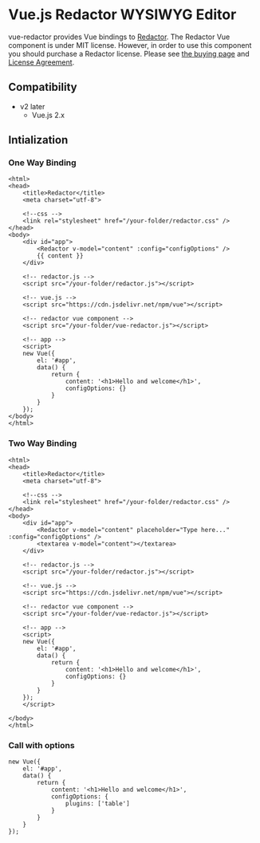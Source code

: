 # Vue.js Redactor WYSIWYG Editor

vue-redactor provides Vue bindings to [Redactor](https://imperavi.com/redactor/). The Redactor Vue component is under MIT license. 
However, in order to use this component you should purchase a Redactor license. 
Please see [the buying page](https://imperavi.com/redactor/buy/) and [License Agreement](https://imperavi.com/redactor/license/).

## Compatibility

- v2 later
  - Vue.js 2.x

## Intialization

### One Way Binding
```<!DOCTYPE html>
<html>
<head>
    <title>Redactor</title>
    <meta charset="utf-8">

    <!--css -->
    <link rel="stylesheet" href="/your-folder/redactor.css" />
</head>
<body>
    <div id="app">
        <Redactor v-model="content" :config="configOptions" />
        {{ content }}
    </div>

    <!-- redactor.js -->
    <script src="/your-folder/redactor.js"></script>

    <!-- vue.js -->
    <script src="https://cdn.jsdelivr.net/npm/vue"></script>

    <!-- redactor vue component -->
    <script src="/your-folder/vue-redactor.js"></script>

    <!-- app -->
    <script>
    new Vue({
        el: '#app',
        data() {
            return {
                content: '<h1>Hello and welcome</h1>',
                configOptions: {}
            }
        }
    });
</body>
</html>
```

### Two Way Binding

```<!DOCTYPE html>
<html>
<head>
    <title>Redactor</title>
    <meta charset="utf-8">

    <!--css -->
    <link rel="stylesheet" href="/your-folder/redactor.css" />
</head>
<body>
    <div id="app">
        <Redactor v-model="content" placeholder="Type here..." :config="configOptions" />
        <textarea v-model="content"></textarea>
    </div>

    <!-- redactor.js -->
    <script src="/your-folder/redactor.js"></script>

    <!-- vue.js -->
    <script src="https://cdn.jsdelivr.net/npm/vue"></script>

    <!-- redactor vue component -->
    <script src="/your-folder/vue-redactor.js"></script>

    <!-- app -->
    <script>
    new Vue({
        el: '#app',
        data() {
            return {
                content: '<h1>Hello and welcome</h1>',
                configOptions: {}
            }
        }
    });
    </script>

</body>
</html>
```

### Call with options

```
new Vue({
    el: '#app',
    data() {
        return {
            content: '<h1>Hello and welcome</h1>',
            configOptions: {
                plugins: ['table']
            }
        }
    }
});
```